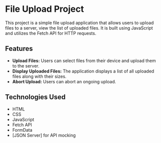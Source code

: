 # File Upload Project

This project is a simple file upload application that allows users to upload files to a server, view the list of uploaded files. It is built using JavaScript and utilizes the Fetch API for HTTP requests.

## Features

- **Upload Files:** Users can select files from their device and upload them to the server.
- **Display Uploaded Files:** The application displays a list of all uploaded files along with their sizes.
- **Abort Upload:** Users can abort an ongoing upload.

## Technologies Used

- HTML
- CSS
- JavaScript
- Fetch API
- FormData
- [JSON Server] for API mocking
